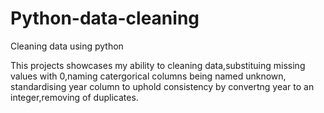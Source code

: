 # Python-data-cleaning
Cleaning data using python 

This projects showcases my ability to cleaning data,substituing missing values with 0,naming catergorical columns being named unknown,
standardising year column to uphold consistency by convertng year to an integer,removing of duplicates.
